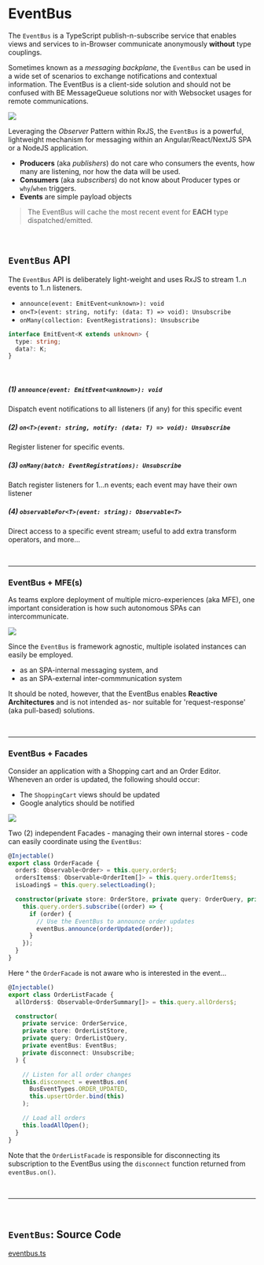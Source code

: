 # EventBus

The `EventBus` is a TypeScript publish-n-subscribe service that enables views and services to in-Browser communicate anonymously **without** type couplings.

Sometimes known as a _messaging backplane_, the `EventBus` can be used in a wide set of scenarios to exchange notifications and contextual information. The EventBus is a client-side solution and should not be confused with BE MessageQueue solutions nor with Websocket usages for remote communications.

[![](https://i.imgur.com/5UeHUgj.png)](https://i.imgur.com/5UeHUgj.png)

Leveraging the _Observer_ Pattern within RxJS, the `EventBus` is a powerful, lightweight mechanism for messaging within an Angular/React/NextJS SPA or a NodeJS application.

- **Producers** (aka _publishers_) do not care who consumers the events, how many are listening, nor how the data will be used.
- **Consumers** (aka _subscribers_) do not know about Producer types or `why`/`when` triggers.
- **Events** are simple payload objects

> The EventBus will cache the most recent event for **EACH** type dispatched/emitted.

<br/>

## `EventBus` API

The `EventBus` API is deliberately light-weight and uses RxJS to stream 1..n events to 1..n listeners.

- `announce(event: EmitEvent<unknown>): void`
- `on<T>(event: string, notify: (data: T) => void): Unsubscribe`
- `onMany(collection: EventRegistrations): Unsubscribe`

```ts
interface EmitEvent<K extends unknown> {
  type: string;
  data?: K;
}
```

<br/>

##### (1) `announce(event: EmitEvent<unknown>): void`

Dispatch event notifications to all listeners (if any) for this specific event

##### (2) `on<T>(event: string, notify: (data: T) => void): Unsubscribe`

Register listener for specific events.

##### (3) `onMany(batch: EventRegistrations): Unsubscribe`

Batch register listeners for 1...n events; each event may have their own listener

##### (4) `observableFor<T>(event: string): Observable<T>`

Direct access to a specific event stream; useful to add extra transform operators, and more...

<br/>

---

### EventBus + MFE(s)

As teams explore deployment of multiple micro-experiences (aka MFE), one important consideration is how such autonomous SPAs can intercommunicate.

![](https://i.imgur.com/2DteM81.png)

Since the `EventBus` is framework agnostic, multiple isolated instances can easily be employed.

- as an SPA-internal messaging system, and
- as an SPA-external inter-commmunication system

It should be noted, however, that the EventBus enables **Reactive Architectures** and is not intended as- nor suitable for 'request-response' (aka pull-based) solutions.

<br/>

---

### EventBus + Facades

Consider an application with a Shopping cart and an Order Editor. Wheneven an
order is updated, the following should occur:

- The `ShoppingCart` views should be updated
- Google analytics should be notified

[![](https://i.imgur.com/AMMsRqs.png)](https://i.imgur.com/AMMsRqs.png)

Two (2) independent Facades - managing their own internal stores - code can easily coordinate using the `EventBus`:

```ts
@Injectable()
export class OrderFacade {
  order$: Observable<Order> = this.query.order$;
  ordersItems$: Observable<OrderItem[]> = this.query.orderItems$;
  isLoading$ = this.query.selectLoading();

  constructor(private store: OrderStore, private query: OrderQuery, private eventBus: EventBus) {
    this.query.order$.subscribe((order) => {
      if (order) {
        // Use the EventBus to announce order updates
        eventBus.announce(orderUpdated(order));
      }
    });
  }
}
```

Here ^ the `OrderFacade` is not aware who is interested in the event...

```ts
@Injectable()
export class OrderListFacade {
  allOrders$: Observable<OrderSummary[]> = this.query.allOrders$;

  constructor(
    private service: OrderService,
    private store: OrderListStore,
    private query: OrderListQuery,
    private eventBus: EventBus;
    private disconnect: Unsubscribe;
  ) {

    // Listen for all order changes
    this.disconnect = eventBus.on(
      BusEventTypes.ORDER_UPDATED,
      this.upsertOrder.bind(this)
    );

    // Load all orders
    this.loadAllOpen();
  }
}
```

Note that the `OrderListFacade` is responsible for disconnecting its subscription to the EventBus using the `disconnect` function returned from `eventBus.on()`.

<br/>

---

<br/>

## `EventBus`: Source Code

[eventbus.ts](./eventbus.ts)
